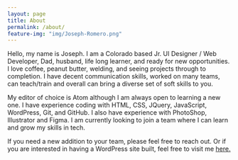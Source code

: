 ```yaml
---
layout: page
title: About
permalink: /about/
feature-img: "img/Joseph-Romero.png"
---
```


Hello, my name is Joseph. I am a Colorado based Jr. UI Designer / Web Developer, Dad, husband, life long learner, and ready for new opportunities. I love coffee, peanut butter, welding, and seeing projects through to completion. I have decent communication skills, worked on many teams, can teach/train and overall can bring a diverse set of soft skills to you.

My editor of choice is Atom although I am always open to learning a new one. I have experience coding with HTML, CSS, JQuery, JavaScript, WordPress, Git, and GitHub. I also have experience with PhotoShop, Illustrator and Figma. I am currently looking to join a team where I can learn and grow my skills in tech.

If you need a new addition to your team, please feel free to reach out. Or if you are interested in having a WordPress site built, feel free to visit me <a href="http://jo-romero.com/">here.</a>
